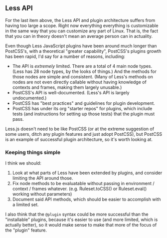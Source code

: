 ## Less API
For the last item above, the Less API and plugin architecture suffers from having too large a scope.
Right now everything everything is customizable in the same way that you can customize any part of Linux.
That is, the fact that you can in theory doesn't mean an average person can in actuality.

Even though Less JavaScript plugins have been around much longer than PostCSS's, with a theoretical "greater capability",
PostCSS's plugins growth has been rapid, I'd say for a number of reasons, including:
* The API is _extremely_ limited. There are a total of 4 main node types. (Less has 28 node types, by the looks of things.) And the methods for those nodes are simple and consistent. (Many of Less's methods on nodes are not even directly callable without having knowledge of contexts and frames, making them largely unusable.)
* PostCSS's API is well-documented. (Less's API is largely undocumented.)
* PostCSS has "best practices" and guidelines for plugin development.
* PostCSS has under its org "starter repos" for plugins, which include tests (and instructions for setting up those tests) that the plugin must pass.

Less.js doesn't need to be like PostCSS (or at the extreme suggestion of some users, ditch any plugin features and just adopt PostCSS), but PostCSS is an example of successful plugin architecture, so it's worth looking at.

### Keeping things simple
I think we should:
1. Look at what parts of Less have been extended by plugins, and consider limiting the API around those.
2. Fix node methods to be evaluatable without passing in environment / context / frames whatever. (e.g. Ruleset.toCSS() or Ruleset.eval() working without parameters)
3. Document said API methods, which should be easier to accomplish with a limited set.

I also think that the ```@plugin``` syntax could be more successful than the "installable" plugins, because it's easier to use (and more limited, which is actually better), so it would make sense to make that more of the focus of the "plugin" feature.

